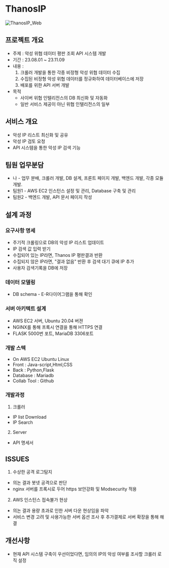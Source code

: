 # ThanosIP

![ThanosIP_Web](https://github.com/ssoulistic/ThanosIP/assets/93485617/76ab5a0e-47f9-43f9-8c72-3f9940d73499)

## 프로젝트 개요
 - 주제 : 악성 위협 데이터 평판 조회 API 시스템 개발
 - 기간 : 23.08.01 ~ 23.11.09
 - 내용 :
    1. 크롤러 개발을 통한 각종 비정형 악성 위협 데이터 수집
    2. 수집된 비정형 악성 위협 데이터를 정규화하여 데이터베이스에 저장
    3. 배포를 위한 API 서버 개발
 - 목적
   - 사이버 위협 인텔리전스의 DB 최신화 및 자동화
   - 일반 서비스 제공이 아닌 위협 인텔리전스의 일부
## 서비스 개요
   - 악성 IP 리스트 최신화 및 공유
   - 악성 IP 검토 요청
   - API 시스템을 통한 악성 IP 검색 기능

## 팀원 업무분담
   - 나 - 업무 분배, 크롤러 개발, DB 설계, 프론트 페이지 개발, 백엔드 개발, 각종 모듈 개발.
   - 팀원1 - AWS EC2 인스턴스 설정 및 관리, Database 구축 및 관리
   - 팀원2 - 백엔드 개발, API 문서 페이지 작성

## 설계 과정
### 요구사항 명세
   - 주기적 크롤링으로 DB의 악성 IP 리스트 업데이트
   - IP 검색 값 입력 받기
   - 수집되어 있는 IP라면, Thanos IP 평판결과 반환
   - 수집되지 않은 IP라면, "결과 없음" 반환 후 검색 대기 큐에 IP 추가
   - 사용자 검색기록을 DB에 저장
### 데이터 모델링
   - DB schema - E-R다이어그램을 통해 확인

### 서버 아키텍트 설계
   - AWS EC2 서버, Ubuntu 20.04 버젼
   - NGINX를 통해 프록시 연결을 통해 HTTPS 연결
   - FLASK 5000번 포트, MariaDB 3306포트

### 개발 스텍
- On AWS EC2 Ubuntu Linux
- Front : Java-script,Html,CSS
- Back : Python,Flask
- Database : Mariadb
- Collab Tool : Github
### 개발과정
1. 크롤러
 - IP list Download
 - IP Search
2. Server
 - API 명세서
## ISSUES
1. 수상한 공격 로그탐지
 - 의논 결과 봇넷 공격으로 판단
 - nginx 서버를 프록시로 두어 https 보안강화 및 Modsecurity 적용
2. AWS 인스턴스 접속불가 현상
 - 의논 결과 용량 초과로 인한 서버 다운 현상임을 파악
 - 서비스 변경 고려 및 사용가능한 서버 옵션 조사 후 추가결제로 서버 확장을 통해 해결
## 개선사항
- 현재 API 시스템 구축이 우선이었다면, 임의의 IP의 악성 여부를 조사할 크롤러 로직 설정
